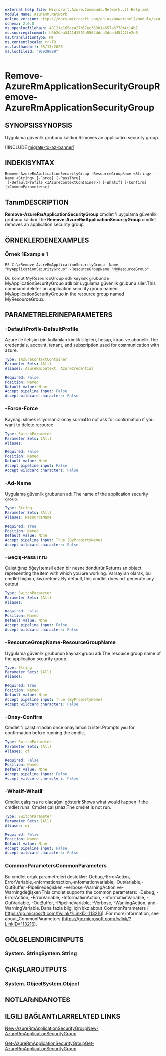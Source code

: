 ```yaml
---
external help file: Microsoft.Azure.Commands.Network.dll-Help.xml
Module Name: AzureRM.Network
online version: https://docs.microsoft.com/en-us/powershell/module/azurerm.network/remove-azurermapplicationsecuritygroup
schema: 2.0.0
ms.openlocfilehash: 48121e165eea27b57ec36301a657a6778f4c14b7
ms.sourcegitcommit: b9b2dea3441d1532a5564ddca3dced45424fe2d6
ms.translationtype: MT
ms.contentlocale: tr-TR
ms.lasthandoff: 08/15/2020
ms.locfileid: "93939089"
---
```

# <span data-ttu-id="ae243-101">Remove-AzureRmApplicationSecurityGroup</span><span class="sxs-lookup"><span data-stu-id="ae243-101">Remove-AzureRmApplicationSecurityGroup</span></span>

## <span data-ttu-id="ae243-102">SYNOPSIS</span><span class="sxs-lookup"><span data-stu-id="ae243-102">SYNOPSIS</span></span>
<span data-ttu-id="ae243-103">Uygulama güvenlik grubunu kaldırır.</span><span class="sxs-lookup"><span data-stu-id="ae243-103">Removes an application security group.</span></span>

[!INCLUDE [migrate-to-az-banner](../../includes/migrate-to-az-banner.md)]

## <span data-ttu-id="ae243-104">INDEKI</span><span class="sxs-lookup"><span data-stu-id="ae243-104">SYNTAX</span></span>

```
Remove-AzureRmApplicationSecurityGroup -ResourceGroupName <String> -Name <String> [-Force] [-PassThru]
 [-DefaultProfile <IAzureContextContainer>] [-WhatIf] [-Confirm] [<CommonParameters>]
```

## <span data-ttu-id="ae243-105">Tanım</span><span class="sxs-lookup"><span data-stu-id="ae243-105">DESCRIPTION</span></span>
<span data-ttu-id="ae243-106">**Remove-AzureRmApplicationSecurityGroup** cmdlet 'i uygulama güvenlik grubunu kaldırır.</span><span class="sxs-lookup"><span data-stu-id="ae243-106">The **Remove-AzureRmApplicationSecurityGroup** cmdlet removes an application security group.</span></span>

## <span data-ttu-id="ae243-107">ÖRNEKLERDEN</span><span class="sxs-lookup"><span data-stu-id="ae243-107">EXAMPLES</span></span>

### <span data-ttu-id="ae243-108">Örnek 1</span><span class="sxs-lookup"><span data-stu-id="ae243-108">Example 1</span></span>
```
PS C:\>Remove-AzureRmApplicationSecurityGroup -Name "MyApplicationSecurityGrouo" -ResourceGroupName "MyResourceGroup"
```

<span data-ttu-id="ae243-109">Bu komut MyResourceGroup adlı kaynak grubunda MyApplicationSecurityGrouo adlı bir uygulama güvenlik grubunu siler.</span><span class="sxs-lookup"><span data-stu-id="ae243-109">This command deletes an application security group named MyApplicationSecurityGrouo in the resource group named MyResourceGroup.</span></span>

## <span data-ttu-id="ae243-110">PARAMETRELERINE</span><span class="sxs-lookup"><span data-stu-id="ae243-110">PARAMETERS</span></span>

### <span data-ttu-id="ae243-111">-DefaultProfile</span><span class="sxs-lookup"><span data-stu-id="ae243-111">-DefaultProfile</span></span>
<span data-ttu-id="ae243-112">Azure ile iletişim için kullanılan kimlik bilgileri, hesap, kiracı ve abonelik.</span><span class="sxs-lookup"><span data-stu-id="ae243-112">The credentials, account, tenant, and subscription used for communication with azure.</span></span>

```yaml
Type: IAzureContextContainer
Parameter Sets: (All)
Aliases: AzureRmContext, AzureCredential

Required: False
Position: Named
Default value: None
Accept pipeline input: False
Accept wildcard characters: False
```

### <span data-ttu-id="ae243-113">-Force</span><span class="sxs-lookup"><span data-stu-id="ae243-113">-Force</span></span>
<span data-ttu-id="ae243-114">Kaynağı silmek istiyorsanız onay sorma</span><span class="sxs-lookup"><span data-stu-id="ae243-114">Do not ask for confirmation if you want to delete resource</span></span>

```yaml
Type: SwitchParameter
Parameter Sets: (All)
Aliases: 

Required: False
Position: Named
Default value: None
Accept pipeline input: False
Accept wildcard characters: False
```

### <span data-ttu-id="ae243-115">-Ad</span><span class="sxs-lookup"><span data-stu-id="ae243-115">-Name</span></span>
<span data-ttu-id="ae243-116">Uygulama güvenlik grubunun adı.</span><span class="sxs-lookup"><span data-stu-id="ae243-116">The name of the application security group.</span></span>

```yaml
Type: String
Parameter Sets: (All)
Aliases: ResourceName

Required: True
Position: Named
Default value: None
Accept pipeline input: True (ByPropertyName)
Accept wildcard characters: False
```

### <span data-ttu-id="ae243-117">-Geçiş</span><span class="sxs-lookup"><span data-stu-id="ae243-117">-PassThru</span></span>
<span data-ttu-id="ae243-118">Çalıştığınız öğeyi temsil eden bir nesne döndürür.</span><span class="sxs-lookup"><span data-stu-id="ae243-118">Returns an object representing the item with which you are working.</span></span> <span data-ttu-id="ae243-119">Varsayılan olarak, bu cmdlet hiçbir çıkış üretmez.</span><span class="sxs-lookup"><span data-stu-id="ae243-119">By default, this cmdlet does not generate any output.</span></span>

```yaml
Type: SwitchParameter
Parameter Sets: (All)
Aliases: 

Required: False
Position: Named
Default value: None
Accept pipeline input: False
Accept wildcard characters: False
```

### <span data-ttu-id="ae243-120">-ResourceGroupName</span><span class="sxs-lookup"><span data-stu-id="ae243-120">-ResourceGroupName</span></span>
<span data-ttu-id="ae243-121">Uygulama güvenlik grubunun kaynak grubu adı.</span><span class="sxs-lookup"><span data-stu-id="ae243-121">The resource group name of the application security group.</span></span>

```yaml
Type: String
Parameter Sets: (All)
Aliases: 

Required: True
Position: Named
Default value: None
Accept pipeline input: True (ByPropertyName)
Accept wildcard characters: False
```

### <span data-ttu-id="ae243-122">-Onay</span><span class="sxs-lookup"><span data-stu-id="ae243-122">-Confirm</span></span>
<span data-ttu-id="ae243-123">Cmdlet 'i çalıştırmadan önce onaylamanızı ister.</span><span class="sxs-lookup"><span data-stu-id="ae243-123">Prompts you for confirmation before running the cmdlet.</span></span>

```yaml
Type: SwitchParameter
Parameter Sets: (All)
Aliases: cf

Required: False
Position: Named
Default value: None
Accept pipeline input: False
Accept wildcard characters: False
```

### <span data-ttu-id="ae243-124">-WhatIf</span><span class="sxs-lookup"><span data-stu-id="ae243-124">-WhatIf</span></span>
<span data-ttu-id="ae243-125">Cmdlet çalışırsa ne olacağını gösterir.</span><span class="sxs-lookup"><span data-stu-id="ae243-125">Shows what would happen if the cmdlet runs.</span></span>
<span data-ttu-id="ae243-126">Cmdlet çalışmaz.</span><span class="sxs-lookup"><span data-stu-id="ae243-126">The cmdlet is not run.</span></span>

```yaml
Type: SwitchParameter
Parameter Sets: (All)
Aliases: wi

Required: False
Position: Named
Default value: None
Accept pipeline input: False
Accept wildcard characters: False
```

### <span data-ttu-id="ae243-127">CommonParameters</span><span class="sxs-lookup"><span data-stu-id="ae243-127">CommonParameters</span></span>
<span data-ttu-id="ae243-128">Bu cmdlet ortak parametreleri destekler:-Debug,-ErrorAction,-ErrorVariable,-ınformationaction,-ınformationvariable,-OutVariable,-OutBuffer,-Pipelinedeğişken,-verbose,-WarningAction ve-Warningdeğişken.</span><span class="sxs-lookup"><span data-stu-id="ae243-128">This cmdlet supports the common parameters: -Debug, -ErrorAction, -ErrorVariable, -InformationAction, -InformationVariable, -OutVariable, -OutBuffer, -PipelineVariable, -Verbose, -WarningAction, and -WarningVariable.</span></span> <span data-ttu-id="ae243-129">Daha fazla bilgi için bkz about_CommonParameters ( https://go.microsoft.com/fwlink/?LinkID=113216) .</span><span class="sxs-lookup"><span data-stu-id="ae243-129">For more information, see about_CommonParameters (https://go.microsoft.com/fwlink/?LinkID=113216).</span></span>

## <span data-ttu-id="ae243-130">GÖLGELENDIRICI</span><span class="sxs-lookup"><span data-stu-id="ae243-130">INPUTS</span></span>

### <span data-ttu-id="ae243-131">System. String</span><span class="sxs-lookup"><span data-stu-id="ae243-131">System.String</span></span>

## <span data-ttu-id="ae243-132">ÇıKıŞLAR</span><span class="sxs-lookup"><span data-stu-id="ae243-132">OUTPUTS</span></span>

### <span data-ttu-id="ae243-133">System. Object</span><span class="sxs-lookup"><span data-stu-id="ae243-133">System.Object</span></span>

## <span data-ttu-id="ae243-134">NOTLARıNDA</span><span class="sxs-lookup"><span data-stu-id="ae243-134">NOTES</span></span>

## <span data-ttu-id="ae243-135">ILGILI BAĞLANTıLAR</span><span class="sxs-lookup"><span data-stu-id="ae243-135">RELATED LINKS</span></span>

[<span data-ttu-id="ae243-136">New-AzureRmApplicationSecurityGroup</span><span class="sxs-lookup"><span data-stu-id="ae243-136">New-AzureRmApplicationSecurityGroup</span></span>](./New-AzureRmApplicationSecurityGroup.md)

[<span data-ttu-id="ae243-137">Get-AzureRmApplicationSecurityGroup</span><span class="sxs-lookup"><span data-stu-id="ae243-137">Get-AzureRmApplicationSecurityGroup</span></span>](./Get-AzureRmApplicationSecurityGroup.md)
